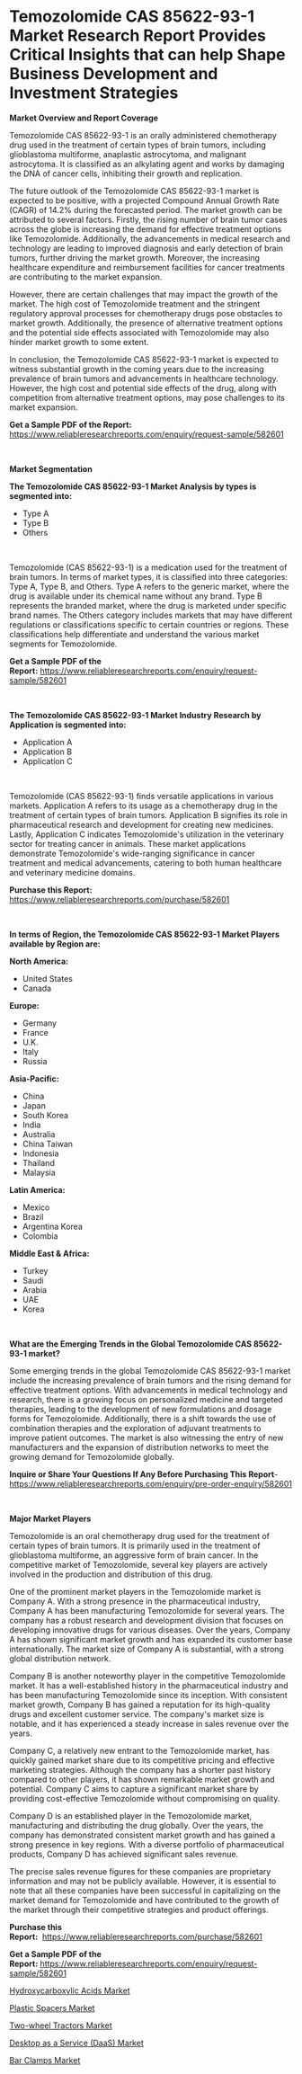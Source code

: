 <p><h1>Temozolomide CAS 85622-93-1 Market Research Report Provides Critical Insights that can help Shape Business Development and Investment Strategies</h1></p><p><strong>Market Overview and Report Coverage</strong></p>
<p><p>Temozolomide CAS 85622-93-1 is an orally administered chemotherapy drug used in the treatment of certain types of brain tumors, including glioblastoma multiforme, anaplastic astrocytoma, and malignant astrocytoma. It is classified as an alkylating agent and works by damaging the DNA of cancer cells, inhibiting their growth and replication.</p><p>The future outlook of the Temozolomide CAS 85622-93-1 market is expected to be positive, with a projected Compound Annual Growth Rate (CAGR) of 14.2% during the forecasted period. The market growth can be attributed to several factors. Firstly, the rising number of brain tumor cases across the globe is increasing the demand for effective treatment options like Temozolomide. Additionally, the advancements in medical research and technology are leading to improved diagnosis and early detection of brain tumors, further driving the market growth. Moreover, the increasing healthcare expenditure and reimbursement facilities for cancer treatments are contributing to the market expansion.</p><p>However, there are certain challenges that may impact the growth of the market. The high cost of Temozolomide treatment and the stringent regulatory approval processes for chemotherapy drugs pose obstacles to market growth. Additionally, the presence of alternative treatment options and the potential side effects associated with Temozolomide may also hinder market growth to some extent.</p><p>In conclusion, the Temozolomide CAS 85622-93-1 market is expected to witness substantial growth in the coming years due to the increasing prevalence of brain tumors and advancements in healthcare technology. However, the high cost and potential side effects of the drug, along with competition from alternative treatment options, may pose challenges to its market expansion.</p></p>
<p><strong>Get a Sample PDF of the Report:</strong> <a href="https://www.reliableresearchreports.com/enquiry/request-sample/582601">https://www.reliableresearchreports.com/enquiry/request-sample/582601</a></p>
<p>&nbsp;</p>
<p><strong>Market Segmentation</strong></p>
<p><strong>The Temozolomide CAS 85622-93-1 Market Analysis by types is segmented into:</strong></p>
<p><ul><li>Type A</li><li>Type B</li><li>Others</li></ul></p>
<p>&nbsp;</p>
<p><p>Temozolomide (CAS 85622-93-1) is a medication used for the treatment of brain tumors. In terms of market types, it is classified into three categories: Type A, Type B, and Others. Type A refers to the generic market, where the drug is available under its chemical name without any brand. Type B represents the branded market, where the drug is marketed under specific brand names. The Others category includes markets that may have different regulations or classifications specific to certain countries or regions. These classifications help differentiate and understand the various market segments for Temozolomide.</p></p>
<p><strong>Get a Sample PDF of the Report:</strong>&nbsp;<a href="https://www.reliableresearchreports.com/enquiry/request-sample/582601">https://www.reliableresearchreports.com/enquiry/request-sample/582601</a></p>
<p>&nbsp;</p>
<p><strong>The Temozolomide CAS 85622-93-1 Market Industry Research by Application is segmented into:</strong></p>
<p><ul><li>Application A</li><li>Application B</li><li>Application C</li></ul></p>
<p>&nbsp;</p>
<p><p>Temozolomide (CAS 85622-93-1) finds versatile applications in various markets. Application A refers to its usage as a chemotherapy drug in the treatment of certain types of brain tumors. Application B signifies its role in pharmaceutical research and development for creating new medicines. Lastly, Application C indicates Temozolomide's utilization in the veterinary sector for treating cancer in animals. These market applications demonstrate Temozolomide's wide-ranging significance in cancer treatment and medical advancements, catering to both human healthcare and veterinary medicine domains.</p></p>
<p><strong>Purchase this Report:</strong>&nbsp; <a href="https://www.reliableresearchreports.com/purchase/582601">https://www.reliableresearchreports.com/purchase/582601</a></p>
<p>&nbsp;</p>
<p><strong>In terms of Region, the Temozolomide CAS 85622-93-1 Market Players available by Region are:</strong></p>
<p>
    <p> <strong> North America: </strong>
        <ul>
            <li>United States</li>
            <li>Canada</li>
        </ul>
        </p> 
    <p> <strong> Europe: </strong>
        <ul>
            <li>Germany</li>
            <li>France</li>
            <li>U.K.</li>
            <li>Italy</li>
            <li>Russia</li>
        </ul>
        </p> 
    <p> <strong> Asia-Pacific: </strong>
        <ul>
            <li>China</li>
            <li>Japan</li>
            <li>South Korea</li>
            <li>India</li>
            <li>Australia</li>
            <li>China Taiwan</li>
            <li>Indonesia</li>
            <li>Thailand</li>
            <li>Malaysia</li>
        </ul>
        </p> 
    <p> <strong> Latin America: </strong>
        <ul>
            <li>Mexico</li>
            <li>Brazil</li>
            <li>Argentina Korea</li>
            <li>Colombia</li>
        </ul>
        </p> 
    <p> <strong> Middle East & Africa: </strong>
        <ul>
            <li>Turkey</li>
            <li>Saudi</li>
            <li>Arabia</li>
            <li>UAE</li>
            <li>Korea</li>
        </ul>
    </p>
    </p>
<p>&nbsp;</p>
<p><strong>What are the Emerging Trends in the Global Temozolomide CAS 85622-93-1 market?</strong></p>
<p><p>Some emerging trends in the global Temozolomide CAS 85622-93-1 market include the increasing prevalence of brain tumors and the rising demand for effective treatment options. With advancements in medical technology and research, there is a growing focus on personalized medicine and targeted therapies, leading to the development of new formulations and dosage forms for Temozolomide. Additionally, there is a shift towards the use of combination therapies and the exploration of adjuvant treatments to improve patient outcomes. The market is also witnessing the entry of new manufacturers and the expansion of distribution networks to meet the growing demand for Temozolomide globally.</p></p>
<p><strong>Inquire or Share Your Questions If Any Before Purchasing This Report</strong>- <a href="https://www.reliableresearchreports.com/enquiry/pre-order-enquiry/582601">https://www.reliableresearchreports.com/enquiry/pre-order-enquiry/582601</a></p>
<p>&nbsp;</p>
<p><strong>Major Market Players</strong></p>
<p><p>Temozolomide is an oral chemotherapy drug used for the treatment of certain types of brain tumors. It is primarily used in the treatment of glioblastoma multiforme, an aggressive form of brain cancer. In the competitive market of Temozolomide, several key players are actively involved in the production and distribution of this drug.</p><p>One of the prominent market players in the Temozolomide market is Company A. With a strong presence in the pharmaceutical industry, Company A has been manufacturing Temozolomide for several years. The company has a robust research and development division that focuses on developing innovative drugs for various diseases. Over the years, Company A has shown significant market growth and has expanded its customer base internationally. The market size of Company A is substantial, with a strong global distribution network.</p><p>Company B is another noteworthy player in the competitive Temozolomide market. It has a well-established history in the pharmaceutical industry and has been manufacturing Temozolomide since its inception. With consistent market growth, Company B has gained a reputation for its high-quality drugs and excellent customer service. The company's market size is notable, and it has experienced a steady increase in sales revenue over the years.</p><p>Company C, a relatively new entrant to the Temozolomide market, has quickly gained market share due to its competitive pricing and effective marketing strategies. Although the company has a shorter past history compared to other players, it has shown remarkable market growth and potential. Company C aims to capture a significant market share by providing cost-effective Temozolomide without compromising on quality.</p><p>Company D is an established player in the Temozolomide market, manufacturing and distributing the drug globally. Over the years, the company has demonstrated consistent market growth and has gained a strong presence in key regions. With a diverse portfolio of pharmaceutical products, Company D has achieved significant sales revenue.</p><p>The precise sales revenue figures for these companies are proprietary information and may not be publicly available. However, it is essential to note that all these companies have been successful in capitalizing on the market demand for Temozolomide and have contributed to the growth of the market through their competitive strategies and product offerings.</p></p>
<p><strong>Purchase this Report:</strong>&nbsp;&nbsp;<a href="https://www.reliableresearchreports.com/purchase/582601">https://www.reliableresearchreports.com/purchase/582601</a></p>
<p></p>
<p><strong>Get a Sample PDF of the Report:</strong>&nbsp;<a href="https://www.reliableresearchreports.com/enquiry/request-sample/582601">https://www.reliableresearchreports.com/enquiry/request-sample/582601</a></p>
<p><p><a href="https://medium.com/@bobbyrobinson56/hydroxycarboxylic-acids-market-size-growth-forecast-2023-2030-883495092010">Hydroxycarboxylic Acids Market</a></p><p><a href="https://medium.com/@brandonramos59/plastic-spacers-market-size-growth-forecast-2023-2030-5450a8565831">Plastic Spacers Market</a></p><p><a href="https://www.linkedin.com/pulse/two-wheel-tractors-market-size-2023-2030-global-industrial/">Two-wheel Tractors Market</a></p><p><a href="https://www.linkedin.com/pulse/desktop-service-daas-market-size-2023-2030-global/">Desktop as a Service (DaaS) Market</a></p><p><a href="https://www.linkedin.com/pulse/bar-clamps-market-size-share-amp-trends-analysis-report/">Bar Clamps Market</a></p></p>